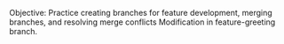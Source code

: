 Objective: Practice creating branches for feature development, merging branches, and resolving merge conflicts
Modification in feature-greeting branch.